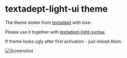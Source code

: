 # textadept-light-ui theme

The theme stolen from [textadept](https://orbitalquark.github.io/textadept) with
love.

Please use it together with [textadept-light-syntax](https://github.com/lua-rocks/atom-textadept-light-syntax).

If theme looks ugly after first activation - just reload Atom.

![Screenshot](https://i.imgur.com/vgu4NGD.png)
